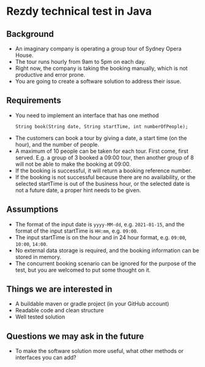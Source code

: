 # Rezdy technical test in Java

## Background

- An imaginary company is operating a group tour of Sydney Opera House.
- The tour runs hourly from 9am to 5pm on each day.
- Right now, the company is taking the booking manually, which is not productive and error prone.
- You are going to create a software solution to address their issue.

## Requirements

- You need to implement an interface that has one method
  ```
  String book(String date, String startTime, int numberOfPeople);
  ```
- The customers can book a tour by giving a date, a start time (on the hour), and the number of people.
- A maximum of 10 people can be taken for each tour. First come, first served.
    E.g. a group of 3 booked a 09:00 tour, then another group of 8 will not be able to make the booking at 09:00.
- If the booking is successful, it will return a booking reference number.
- If the booking is not successful because there are no availability,
    or the selected startTime is out of the business hour,
    or the selected date is not a future date,
    a proper hint needs to be given.

## Assumptions

- The format of the input date is `yyyy-MM-dd`, e.g. `2021-01-15`, and the format of the input startTime is `HH:mm`, e.g. `09:00`.
- The input startTime is on the hour and in 24 hour format, e.g. `09:00`, `10:00`, `14:00`.
- No external data storage is required, and the booking information can be stored in memory.
- The concurrent booking scenario can be ignored for the purpose of the test, but you are welcomed to put some thought on it.

## Things we are interested in

- A buildable maven or gradle project (in your GitHub account)
- Readable code and clean structure
- Well tested solution

## Questions we may ask in the future

- To make the software solution more useful, what other methods or interfaces you can add?

